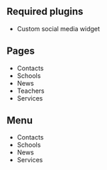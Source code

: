 ## Required plugins
* Custom social media widget

## Pages
* Contacts
* Schools
* News
* Teachers
* Services

## Menu
* Contacts
* Schools
* News
* Services
